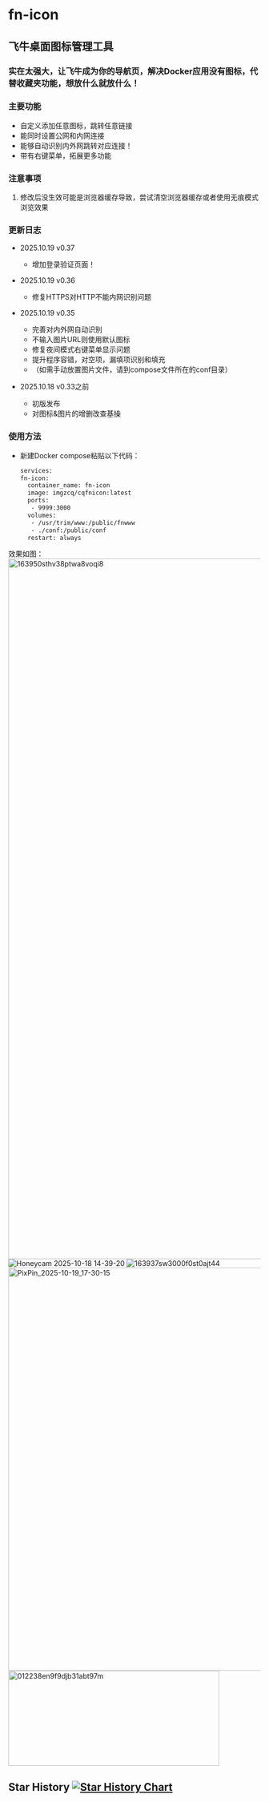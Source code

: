 # fn-icon

## 飞牛桌面图标管理工具

### 实在太强大，让飞牛成为你的导航页，解决Docker应用没有图标，代替收藏夹功能，想放什么就放什么！
### 主要功能
- 自定义添加任意图标，跳转任意链接
- 能同时设置公网和内网连接
- 能够自动识别内外网跳转对应连接！
- 带有右键菜单，拓展更多功能
  
### 注意事项
1. 修改后没生效可能是浏览器缓存导致，尝试清空浏览器缓存或者使用无痕模式浏览效果

### 更新日志
- 2025.10.19 v0.37
  - 增加登录验证页面！
 
- 2025.10.19 v0.36
  - 修复HTTPS对HTTP不能内网识别问题
    
- 2025.10.19 v0.35
  - 完善对内外网自动识别
  - 不输入图片URL则使用默认图标
  - 修复夜间模式右键菜单显示问题
  - 提升程序容错，对空项，漏填项识别和填充
  - （如需手动放置图片文件，请到compose文件所在的conf目录）

- 2025.10.18 v0.33之前
  - 初版发布
  - 对图标&图片的增删改查基操

### 使用方法
- 新建Docker compose粘贴以下代码：
  ```bash
  services:
  fn-icon:
    container_name: fn-icon
    image: imgzcq/cqfnicon:latest
    ports:
     - 9999:3000
    volumes:
     - /usr/trim/www:/public/fnwww
     - ./conf:/public/conf
    restart: always

效果如图：
<img width="1278" height="1399" alt="163950sthv38ptwa8voqi8" src="https://github.com/user-attachments/assets/04c04650-617c-4a23-bcd3-9a771736ec75" />
![Honeycam 2025-10-18 14-39-20](https://github.com/user-attachments/assets/ac52d99a-771f-41d5-a2fa-4fda997a1136)
![163937sw3000f0st0ajt44](https://github.com/user-attachments/assets/267e1dac-6f01-4e7f-b653-212779adb967)
<img width="715" height="805" alt="PixPin_2025-10-19_17-30-15" src="https://github.com/user-attachments/assets/6a1d08c2-d251-4a35-af59-e267d11aab89" />
<img width="421" height="190" alt="012238en9f9djb31abt97m" src="https://github.com/user-attachments/assets/5750fbf3-8d82-4b1a-8133-5286d6a77e90" />

## Star History [![Star History Chart](https://api.star-history.com/svg?repos=imgzcq/fn-icon&type=date&legend=top-left)](https://www.star-history.com/#imgzcq/fn-icon&type=date&legend=top-left)











